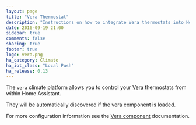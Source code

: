 ```yaml
---
layout: page
title: "Vera Thermostat"
description: "Instructions on how to integrate Vera thermostats into Home Assistant."
date: 2016-09-19 21:00
sidebar: true
comments: false
sharing: true
footer: true
logo: vera.png
ha_category: Climate
ha_iot_class: "Local Push"
ha_release: 0.13
---
```


The `vera` climate platform allows you to control your [Vera](http://getvera.com/) thermostats from within Home Assistant.

They will be automatically discovered if the vera component is loaded.

For more configuration information see the [Vera component](/components/vera/) documentation.

